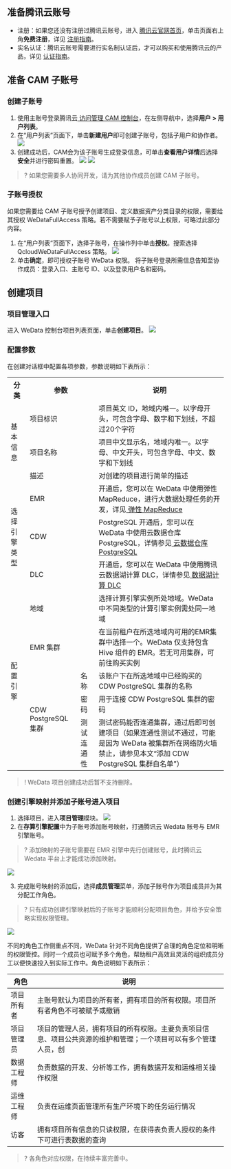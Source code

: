 ﻿## 准备腾讯云账号
- 注册：如果您还没有注册过腾讯云账号，进入 [腾讯云官网首页](https://cloud.tencent.com/)，单击页面右上角**免费注册**，详见 [注册指南](https://cloud.tencent.com/document/product/378/17985)。
- 实名认证：腾讯云账号需要进行实名制认证后，才可以购买和使用腾讯云的产品，详见 [认证指南](https://cloud.tencent.com/document/product/378/3629)。

## 准备 CAM 子账号
### 创建子账号
1. 使用主账号登录腾讯云[ 访问管理 CAM 控制台](https://console.cloud.tencent.com/cam/overview)，在左侧导航中，选择**用户 > 用户列表**。
2. 在“用户列表”页面下，单击**新建用户**即可创建子账号，包括子用户和协作者。
![](https://qcloudimg.tencent-cloud.cn/raw/4d58d88870659e086d6665342509ed2a.png)
3. 创建成功后，CAM会为该子账号生成登录信息，可单击**查看用户详情**后选择**安全**并进行密码重置。
![](https://qcloudimg.tencent-cloud.cn/raw/ca41ebb58925ce6d62e031bc9f9f2c4e.png)
![](https://qcloudimg.tencent-cloud.cn/raw/c17608176b47c0ef5b03254e4c04d215.png)
>? 如果您需要多人协同开发，请为其他协作成员创建 CAM 子账号。
>

### 子账号授权
如果您需要给 CAM 子账号授予创建项目、定义数据资产分类目录的权限，需要给其授权 WeDataFullAccess 策略。若不需要赋予子账号以上权限，可略过此部分内容。
1. 在“用户列表”页面下，选择子账号，在操作列中单击**授权**。搜索选择 QcloudWeDataFullAccess 策略。
![](https://qcloudimg.tencent-cloud.cn/raw/c51d5815946f3ed99762102fc89d5ef1.png)
2. 单击**确定**，即可授权子账号 WeData 权限。
将子账号登录所需信息告知至协作成员：登录入口、主账号 ID、以及登录用户名和密码。

## 创建项目
### 项目管理入口
进入 WeData 控制台项目列表页面，单击**创建项目**。
![](https://qcloudimg.tencent-cloud.cn/raw/3bfe5b310e70d1c1817f0e5a6aec7f16.png)

### 配置参数
在创建对话框中配置各项参数，参数说明如下表所示：
<table>
<tr>
<th >分类</th>
<th colspan=2>参数</th>
<th >说明</th>
</tr>
<tr>
<td rowspan="3">基本信息</td>
<td  colspan=2>项目标识</td>
<td>项目英文 ID，地域内唯一。以字母开头，可包含字母、数字和下划线，不超过20个字符</td>
</tr><tr>
<td  colspan=2>项目名称</td>
<td>项目中文显示名，地域内唯一。以字母、中文开头，可包含字母、中文、数字和下划线</td>
</tr><tr>
<td  colspan=2>描述</td>
<td>对创建的项目进行简单的描述</td>
</tr><tr>
<td rowspan="3">选择引擎类型</td>
<td  colspan=2>EMR</td>
<td>开通后，您可以在 WeData 中使用弹性 MapReduce，进行大数据处理任务的开发，详见<a href="https://cloud.tencent.com/document/product/589"> 弹性 MapReduce</a></td>
</tr><tr>
<td  colspan=2>CDW</td>
<td>PostgreSQL 开通后，您可以在 WeData 中使用云数据仓库 PostgreSQL，详情参见<a href="https://cloud.tencent.com/product/cdwpg"> 云数据仓库 PostgreSQL</a></td>
</tr><tr>
<td  colspan=2>DLC</td>
<td>开通后，您可以在 WeData 中使用腾讯云数据湖计算 DLC，详情参见<a href="https://cloud.tencent.com/product/dlc"> 数据湖计算 DLC</a></td>
</tr><tr>
<td rowspan="5">配置引擎</td>
<td  colspan=2>地域</td>
<td>选择计算引擎实例所处地域。WeData 中不同类型的计算引擎实例需处同一地域</td>
</tr><tr>
<td  colspan=2>EMR 集群</td>
<td>在当前租户在所选地域内可用的EMR集群中选择一个。WeData 仅支持包含 Hive 组件的 EMR。若无可用集群，可前往购买实例</td>
</tr><tr>
<td rowspan="3">CDW PostgreSQL 集群</td>
<td>名称</td>
<td>该账户下在所选地域中已经购买的 CDW PostgreSQL 集群的名称</td>
</tr><tr>
<td>密码</td>
<td>用于连接 CDW PostgreSQL 集群的密码</td>
</tr><tr>
<td>测试连通性</td>
<td>测试密码能否连通集群，通过后即可创建项目（如果连通性测试不通过，可能是因为 WeData 被集群所在网络防火墙禁止，请参见本文“添加 CDW PostgreSQL 集群白名单”）</td>
</tr>
</table>

>! WeData 项目创建成功后暂不支持删除。

### 创建引擎映射并添加子账号进入项目
1. 选择项目，进入**项目管理**模块。
![](https://qcloudimg.tencent-cloud.cn/raw/b24a1d5a244aa03bda08fbb0796eede6.png)
2. 在**存算引擎配置**中为子账号添加账号映射，打通腾讯云 Wedata 账号与 EMR 引擎账号。
>? 添加映射的子账号需要在 EMR 引擎中先行创建账号，此时腾讯云 Wedata 平台上才能成功添加映射。
>
![](https://qcloudimg.tencent-cloud.cn/raw/999492a1e86ad09d4322bea881571918.png)

3. 完成账号映射的添加后，选择**成员管理**菜单，添加子账号作为项目成员并为其分配工作角色。
>? 只有成功创建引擎映射后的子账号才能顺利分配项目角色，并给予安全策略实现权限管理。
>
![](https://qcloudimg.tencent-cloud.cn/raw/964fd0c8972c722cb473f9f67a0572b9.png)

不同的角色工作侧重点不同，WeData 针对不同角色提供了合理的角色定位和明晰的权限管控。同时一个成员也可赋予多个角色，帮助租户高效且灵活的组织成员分工以便快速投入到实际工作中。角色说明如下表所示：

| 角色 | 说明 | 
|---------|---------|
| 项目所有者	| 主账号默认为项目的所有者，拥有项目的所有权限。项目所有者角色不可被赋予或撤销| 
| 项目管理员	| 项目的管理人员，拥有项目的所有权限。主要负责项目信息、项目公共资源的维护和管理；一个项目可以有多个管理人员，创| 建该项目的人默认是项目所有者| 
| 数据工程师	| 负责数据的开发、分析等工作，拥有数据开发和运维相关操作权限| 
| 运维工程师	| 负责在运维页面管理所有生产环境下的任务运行情况| 
| 访客	| 拥有项目所有信息的只读权限，在获得表负责人授权的条件下可进行表数据的查询| 
 
>? 各角色对应权限，在持续丰富完善中。